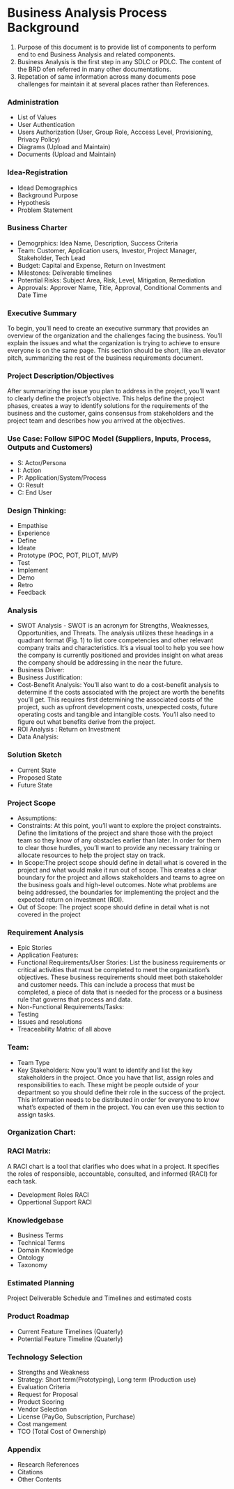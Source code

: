 # Business Analysis Process Background
1. Purpose of this document is to provide list of components to perform end to end Business Analysis and related components. 
2. Business Analysis is the first step in any SDLC or PDLC. The content of the BRD ofen referred in many other documentations.
3. Repetation of same information across many documents pose challenges for maintain it at several places rather than References.

### Administration
- List of Values
- User Authentication
- Users Authorization (User, Group Role, Acccess Level, Provisioning, Privacy Policy)
- Diagrams (Upload and Maintain)
- Documents (Upload and Maintain)

### Idea-Registration
- Idead Demographics
- Background Purpose
- Hypothesis
- Problem Statement

### Business Charter
- Demogrphics: Idea Name, Description, Success Criteria
- Team: Customer, Application users, Investor, Project Manager, Stakeholder, Tech Lead
- Budget: Capital and Expense, Return on Investment
- Milestones: Deliverable timelines
- Potential Risks: Subject Area, Risk, Level, Mitigation, Remediation 
- Approvals: Approver Name, Title, Approval, Conditional Comments and Date Time

### Executive Summary
To begin, you’ll need to create an executive summary that provides an overview of the organization and the challenges facing the business. You’ll explain the issues and what the organization is trying to achieve to ensure everyone is on the same page. This section should be short, like an elevator pitch, summarizing the rest of the business requirements document.

### Project Description/Objectives
After summarizing the issue you plan to address in the project, you’ll want to clearly define the project’s objective. This helps define the project phases, creates a way to identify solutions for the requirements of the business and the customer, gains consensus from stakeholders and the project team and describes how you arrived at the objectives.

### Use Case: Follow SIPOC Model (Suppliers, Inputs, Process, Outputs and Customers)
- S: Actor/Persona
- I: Action
- P: Application/System/Process
- O: Result
- C: End User

### Design Thinking:
- Empathise
- Experience
- Define
- Ideate
- Prototype (POC, POT, PILOT, MVP)
- Test
- Implement
- Demo
- Retro
- Feedback

### Analysis
- SWOT Analysis - SWOT is an acronym for Strengths, Weaknesses, Opportunities, and Threats. The analysis utilizes these headings in a quadrant format (Fig. 1) to list core competencies and other relevant company traits and characteristics. It’s a visual tool to help you see how the company is currently positioned and provides insight on what areas the company should be addressing in the near the future.
- Business Driver: 
- Business Justification: 
- Cost-Benefit Analysis: You’ll also want to do a cost-benefit analysis to determine if the costs associated with the project are worth the benefits you’ll get. This requires first determining the associated costs of the project, such as upfront development costs, unexpected costs, future operating costs and tangible and intangible costs. You’ll also need to figure out what benefits derive from the project.
- ROI Analysis : Return on Investment
- Data Analysis: 

### Solution Sketch
- Current State
- Proposed State
- Future State

### Project Scope
- Assumptions:
- Constraints: At this point, you’ll want to explore the project constraints. Define the limitations of the project and share those with the project team so they know of any obstacles earlier than later. In order for them to clear those hurdles, you’ll want to provide any necessary training or allocate resources to help the project stay on track.
- In Scope:The project scope should define in detail what is covered in the project and what would make it run out of scope. This creates a clear boundary for the project and allows stakeholders and teams to agree on the business goals and high-level outcomes. Note what problems are being addressed, the boundaries for implementing the project and the expected return on investment (ROI).
- Out of Scope: The project scope should define in detail what is not covered in the project

### Requirement Analysis
- Epic Stories
- Application Features:
- Functional Requirements/User Stories: List the business requirements or critical activities that must be completed to meet the organization’s objectives. These business requirements should meet both stakeholder and customer needs. This can include a process that must be completed, a piece of data that is needed for the process or a business rule that governs that process and data.
- Non-Functional Requirements/Tasks:
- Testing
- Issues and resolutions
- Treaceability Matrix: of all above

### Team:
- Team Type
- Key Stakeholders: Now you’ll want to identify and list the key stakeholders in the project. Once you have that list, assign roles and responsibilities to each. These might be people outside of your department so you should define their role in the success of the project. This information needs to be distributed in order for everyone to know what’s expected of them in the project. You can even use this section to assign tasks.

### Organization Chart:

### RACI Matrix: 
A RACI chart is a tool that clarifies who does what in a project. It specifies the roles of responsible, accountable, consulted, and informed (RACI) for each task.
- Development Roles RACI
- Oppertional Support RACI

### Knowledgebase
- Business Terms
- Technical Terms
- Domain Knowledge
- Ontology
- Taxonomy

### Estimated Planning
Project Deliverable Schedule and Timelines and estimated costs

### Product Roadmap
- Current Feature Timelines (Quaterly)
- Potential Feature Timeline (Quaterly)

### Technology Selection
- Strengths and Weakness
- Strategy: Short term(Prototyping), Long term (Production use)
- Evaluation Criteria
- Request for Proposal
- Product Scoring
- Vendor Selection
- License (PayGo, Subscription, Purchase)
- Cost mangement
- TCO (Total Cost of Ownership)

### Appendix
- Research References
- Citations
- Other Contents
